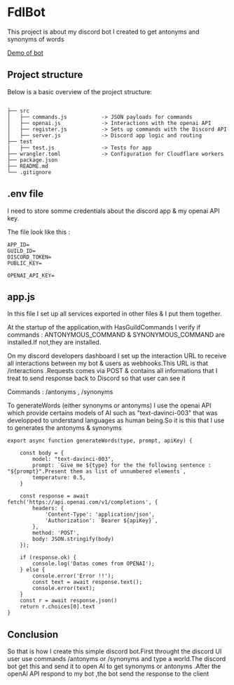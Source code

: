 # FdlBot

This project is about my discord bot I created to get antonyms and synonyms of words

[Demo of bot](https://discord.gg/dR63hjzX)


## Project structure
Below is a basic overview of the project structure:

```

├── src
│   ├── commands.js           -> JSON payloads for commands
│   ├── openai.js             -> Interactions with the openai API
│   ├── register.js           -> Sets up commands with the Discord API
│   ├── server.js             -> Discord app logic and routing
├── test
|   ├── test.js               -> Tests for app
├── wrangler.toml             -> Configuration for Cloudflare workers
├── package.json
├── README.md
└── .gitignore
```

## .env file

I need to store somme credentials about the discord app & my openai API key.

The file look like this : 

```
APP_ID=
GUILD_ID=
DISCORD_TOKEN=
PUBLIC_KEY=

OPENAI_API_KEY=

```

## app.js

In this file I set up all services exported in other files & I put them together.

At the startup of the application,with HasGuildCommands I verify if commands : ANTONYMOUS_COMMAND & SYNONYMOUS_COMMAND are installed.If not,they are installed.


On my discord developers dashboard I set up the interaction URL to receive all interactions between my bot & users as webhooks.This URL is that 
/interactions .Requests comes via POST & contains all informations that I treat to send response back to Discord so that user can see it

Commands : /antonyms , /synonyms 



To generateWords (either synonyms or antonyms) I use the openai API which provide certains models of AI such as "text-davinci-003" that was developped to understand languages as human being.So it is this that I use to generates the antonyms & synonyms

```
export async function generateWords(type, prompt, apiKey) {

    const body = {
        model: "text-davinci-003",
        prompt: `Give me ${type} for the the following sentence : "${prompt}".Present them as list of unnumbered elements`,
        temperature: 0.5,
    }

    const response = await fetch('https://api.openai.com/v1/completions', {
        headers: {
            'Content-Type': 'application/json',
            'Authorization': `Bearer ${apiKey}`,
        },
        method: 'POST',
        body: JSON.stringify(body)
    });

    if (response.ok) {
        console.log('Datas comes from OPENAI');
    } else {
        console.error('Error !!');
        const text = await response.text();
        console.error(text);
    }
    const r = await response.json()
    return r.choices[0].text
}

```

## Conclusion

So that is how I create this simple discord bot.First throught the discord UI user use commands /antonyms or /synonyms and type a world.The discord bot get this and send it to open AI to get synonyms or antonyms .After the openAI API respond to my bot ,the bot send the response to the client
